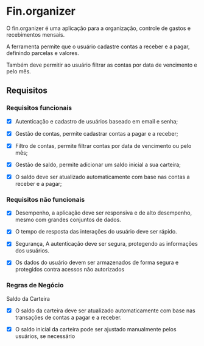 # Fin.organizer

O fin.organizer é uma aplicação para a organização, controle de gastos e recebimentos mensais.

A ferramenta permite que o usuário cadastre contas a receber e a pagar, definindo parcelas e valores.

Também deve permitir ao usuário filtrar as contas por data de vencimento e pelo mês.


## Requisitos

### Requisitos funcionais

- [x] Autenticação e cadastro de usuários baseado em email e senha;
- [x] Gestão de contas, permite cadastrar contas a pagar e a receber;
- [x] Filtro de contas, permite filtrar contas por data de vencimento ou pelo mês;
- [x] Gestão de saldo, permite adicionar um saldo inicial a sua carteira;
- [x] O saldo deve ser atualizado automaticamente com base nas contas a receber e a pagar;


### Requisitos não funcionais

- [x] Desempenho, a aplicação deve ser responsiva e de alto desempenho, mesmo com grandes conjuntos de dados.
- [x] O tempo de resposta das interações do usuário deve ser rápido.
- [x] Segurança, A autenticação deve ser segura, protegendo as informações dos usuários.
- [x] Os dados do usuário devem ser armazenados de forma segura e protegidos contra acessos não autorizados


### Regras de Negócio

Saldo da Carteira
- [x] O saldo da carteira deve ser atualizado automaticamente com base nas transações de contas a pagar e a receber.
- [x] O saldo inicial da carteira pode ser ajustado manualmente pelos usuários, se necessário

